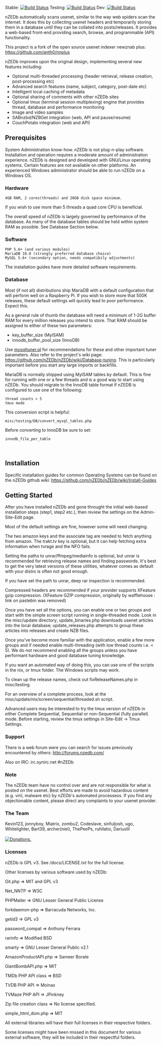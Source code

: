 Stable: [![Build Status](https://travis-ci.org/nZEDb/nZEDb.svg?branch=0.x)](https://travis-ci.org/nZEDb/nZEDb)  Testing: [![Build Status](https://travis-ci.org/nZEDb/nZEDb.svg?branch=Latest-testing)](https://travis-ci.org/nZEDb/nZEDb)  Dev: [![Build Status](https://travis-ci.org/nZEDb/nZEDb.svg?branch=dev)](https://travis-ci.org/nZEDb/nZEDb)

nZEDb automatically scans usenet, similar to the way web spiders scan the internet. It does this by collecting usenet headers and temporarily storing them in a database until they can be collated into posts/releases. It provides a web-based front-end providing search, browse, and programmable (API) functionality.

This project is a fork of the open source usenet indexer newznab plus: https://github.com/anth0/nnplus

nZEDb improves upon the original design, implementing several new features including:

- Optional multi-threaded processing (header retrieval, release creation, post-processing etc)
- Advanced search features (name, subject, category, post-date etc)
- Intelligent local caching of metadata
- Optional sharing of comments with other nZEDb sites
- Optional tmux (terminal session multiplexing) engine that provides thread, database and performance monitoring
- Image and video samples
- SABnzbd/NZBGet integration (web, API and pause/resume)
- CouchPotato integration (web and API)


## Prerequisites

System Administration know-how. nZEDb is not plug-n-play software. Installation and operation requires a moderate amount of administration experience. nZEDb is designed and developed with GNU/Linux operating systems. Certain features are not available on other platforms. An experienced Windows administrator should be able to run nZEDb on a Windows OS.

### Hardware

	4GB RAM, 2 cores(threads) and 20GB disk space minimum.

If you wish to use more than 5 threads a quad core CPU is beneficial.

The overall speed of nZEDb is largely governed by performance of the database. As many of the database tables should be held within system RAM as possible. See Database Section below.

### Software

	PHP 5.6+ (and various modules)
    MariaDB 10.0 (strongly preferred database choice)
	MySQL 5.6+ (secondary option, needs compatibily adjustments)
The installation guides have more detailed software requirements.

### Database

Most (if not all) distributions ship MariaDB with a default configuration that will perform well on a Raspberry Pi. If you wish to store more that 500K releases, these default settings will quickly lead to poor performance. Expect this.

As a general rule of thumb the database will need a minimum of 1-2G buffer RAM for every million releases you intend to store. That RAM should be assigned to either of these two parameters:
- key_buffer_size			(MyISAM)
- innodb_buffer_pool_size	(InnoDB)

Use [mysqltuner.pl](http://mysqltuner.pl "MySQL tuner - Use it!") for recommendations for these and other important tuner parameters. Also refer to the project's wiki page: https://github.com/nZEDb/nZEDb/wiki/Database-tuning. This is particularly important before you start any large imports or backfills.

MariaDB is normally shipped using MyISAM tables by default. This is fine for running with one or a few threads and is a good way to start using nZEDb. You should migrate to the InnoDB table format if nZEDB is configured to use one of the following:

	thread counts > 5
	tmux mode

This conversion script is helpful:

	misc/testing/DB/convert_mysql_tables.php

Before converting to InnoDB be sure to set:

	innodb_file_per_table

<br>

## Installation

Specific installation guides for common Operating Systems can be found on the nZEDb github wiki: https://github.com/nZEDb/nZEDb/wiki/Install-Guides

## Getting Started

After you have installed nZEDb and gone throught the initial web-based installation steps (step1, step2 etc.), then review the settings on the Admin-Site-Edit page.

Most of the default settings are fine, however some will need changing.

The two amazon keys and the associate tag are needed to fetch anything from amazon. The trakt.tv key is optional, but it can help fetching extra information when tvrage and the NFO fails.

Setting the paths to unrar/ffmpeg/mediainfo is optional, but unrar is recommended for retrieving release names and finding passwords. It's best to get the very latest versions of these utilities, whatever comes as default with your distro is often not good enough.

If you have set the path to unrar, deep rar inspection is recommended.

Compressed headers are recommended if your provider supports XFeature gzip compression. (XFeature GZIP compression, originally by wafflehouse : link on pastebin was removed)

Once you have set all the options, you can enable one or two groups and start with the simple screen script running in single-threaded mode. Look in the misc/update directory; update_binaries.php downloads usenet articles into the local database; update_releases.php attempts to group these articles into releases and create NZB files.

Once you've become more familiar with the application, enable a few more groups and if needed enable multi-threading (with low thread counts i.e. < 5). We do not recommend enabling all the groups unless you have performant hardware and good database tuning knowledge.

If you want an automated way of doing this, you can use one of the scripts in the nix, or tmux folder. The Windows scripts may work.

To clean up the release names, check out fixReleaseNames.php in misc/testing.

For an overview of a complete process, look at the  misc/update/nix/screen/sequential/threaded.sh script.

Advanced users may be interested to try the tmux version of nZEDb in either Complete Sequential, Sequential or non-Sequential (fully parallel) mode. Before starting, review the tmux settings in Site-Edit -> Tmux Settings.


### Support

There is a web forum were you can search for issues previously encountered by others:
http://forums.nzedb.com/

Also on IRC: irc.synirc.net #nZEDb

### Note

The nZEDb team have no control over and are not responsible for what is posted on the usenet. Best efforts are made to avoid hazardous content (e.g. virii, malware etc) by nZEDb's automated processess. If you find any objectionable content, please direct any complaints to your usenet provider.

### The Team

Kevin123, jonnyboy, Miatrix, zombu2, Codeslave, sinfuljosh, ugo, Whitelighter, Bart39, archer(niel), ThePeePs, ruhllatio, DariusIII<br /><br />
<a href="https://flattr.com/submit/auto?user_id=nzedb&url=https%3A%2F%2Fgithub.com%2FnZEDb%2FnZEDb" target="_blank"><img src="//api.flattr.com/button/flattr-badge-large.png" alt="Donations." title="Donations." border="0"></a>

<p>

### Licenses

nZEDb is GPL v3. See /docs/LICENSE.txt for the full license.

Other licenses by various software used by nZEDb:

Git.php => MIT and GPL v3

Net_NNTP => W3C

PHPMailer => GNU Lesser General Public License

forkdaemon-php => Barracuda Networks, Inc.

getid3 => GPL v3

password_compat => Anthony Ferrara

rarinfo => Modified BSD

smarty => GNU Lesser General Public v2.1

AmazonProductAPI.php => Sameer Borate

GiantBombAPI.php => MIT

TMDb PHP API class => BSD

TVDB PHP API => Moinax

TVMaze PHP API => JPinkney

Zip file creation class => No license specified.

simple_html_dom.php => MIT

All external libraries will have their full licenses in their respective folders.

Some licenses might have been missed in this document for various external software, they will be included in their respectful folders.
